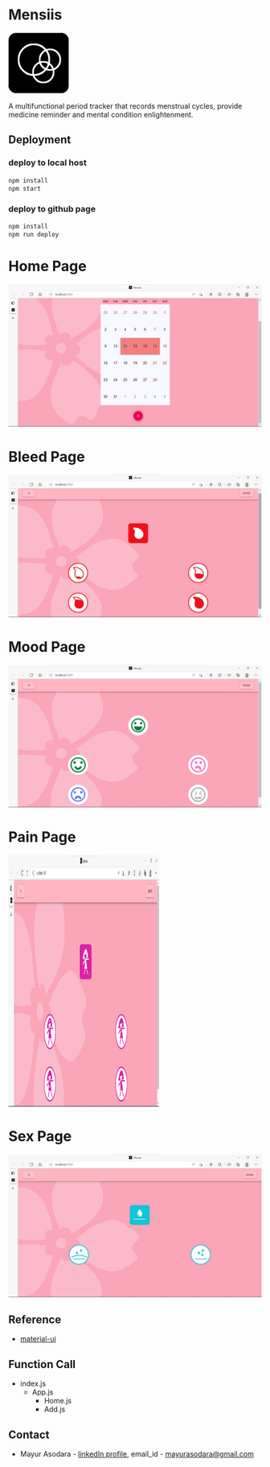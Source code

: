 # Mensiis

<img src="src/ICON/icon/2.png" alt="logo"/>

A multifunctional period tracker that records menstrual cycles, provide medicine reminder and mental condition enlightenment.



## Deployment

### deploy to local host

```shell
npm install
npm start
```

### deploy to github page

```shell
npm install
npm run deploy
```

# Home Page

<img src="SS/home.jpg" alt="home-page"/>

# Bleed Page 

<img src="SS/bleed.jpg" alt="bleed-page"/>

# Mood Page

<img src="SS/mood.jpg" alt="mood-page"/>

# Pain Page

<img src="SS/pain.jpg" alt="pain-page" width="300" height="500" />

# Sex Page

<img src="SS/sex.jpg" alt="sex-page"/>


## Reference

- [material-ui](https://material-ui.com/getting-started)

## Function Call

- index.js
  - App.js
    - Home.js
    - Add.js


## Contact

* Mayur Asodara - [linkedIn profile](https://www.linkedin.com/in/mayur-asodara-366067206), email_id - mayurasodara@gmail.com





